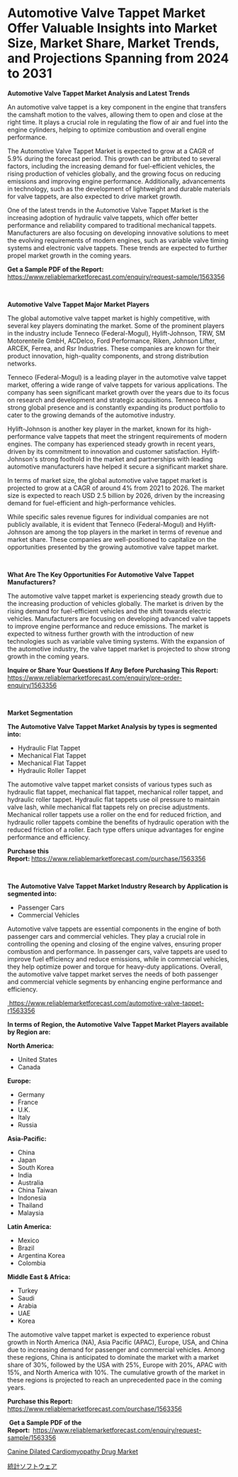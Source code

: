 <p><h1>Automotive Valve Tappet Market Offer Valuable Insights into Market Size, Market Share, Market Trends, and Projections Spanning from 2024 to 2031</h1></p><p><strong>Automotive Valve Tappet Market Analysis and Latest Trends</strong></p>
<p><p>An automotive valve tappet is a key component in the engine that transfers the camshaft motion to the valves, allowing them to open and close at the right time. It plays a crucial role in regulating the flow of air and fuel into the engine cylinders, helping to optimize combustion and overall engine performance.</p><p>The Automotive Valve Tappet Market is expected to grow at a CAGR of 5.9% during the forecast period. This growth can be attributed to several factors, including the increasing demand for fuel-efficient vehicles, the rising production of vehicles globally, and the growing focus on reducing emissions and improving engine performance. Additionally, advancements in technology, such as the development of lightweight and durable materials for valve tappets, are also expected to drive market growth.</p><p>One of the latest trends in the Automotive Valve Tappet Market is the increasing adoption of hydraulic valve tappets, which offer better performance and reliability compared to traditional mechanical tappets. Manufacturers are also focusing on developing innovative solutions to meet the evolving requirements of modern engines, such as variable valve timing systems and electronic valve tappets. These trends are expected to further propel market growth in the coming years.</p></p>
<p><strong>Get a Sample PDF of the Report:&nbsp;</strong> <a href="https://www.reliablemarketforecast.com/enquiry/request-sample/1563356">https://www.reliablemarketforecast.com/enquiry/request-sample/1563356</a></p>
<p>&nbsp;</p>
<p><strong>Automotive Valve Tappet Major Market Players</strong></p>
<p><p>The global automotive valve tappet market is highly competitive, with several key players dominating the market. Some of the prominent players in the industry include Tenneco (Federal-Mogul), Hylift-Johnson, TRW, SM Motorenteile GmbH, ACDelco, Ford Performance, Riken, Johnson Lifter, ARCEK, Ferrea, and Rsr Industries. These companies are known for their product innovation, high-quality components, and strong distribution networks.</p><p>Tenneco (Federal-Mogul) is a leading player in the automotive valve tappet market, offering a wide range of valve tappets for various applications. The company has seen significant market growth over the years due to its focus on research and development and strategic acquisitions. Tenneco has a strong global presence and is constantly expanding its product portfolio to cater to the growing demands of the automotive industry.</p><p>Hylift-Johnson is another key player in the market, known for its high-performance valve tappets that meet the stringent requirements of modern engines. The company has experienced steady growth in recent years, driven by its commitment to innovation and customer satisfaction. Hylift-Johnson's strong foothold in the market and partnerships with leading automotive manufacturers have helped it secure a significant market share.</p><p>In terms of market size, the global automotive valve tappet market is projected to grow at a CAGR of around 4% from 2021 to 2026. The market size is expected to reach USD 2.5 billion by 2026, driven by the increasing demand for fuel-efficient and high-performance vehicles.</p><p>While specific sales revenue figures for individual companies are not publicly available, it is evident that Tenneco (Federal-Mogul) and Hylift-Johnson are among the top players in the market in terms of revenue and market share. These companies are well-positioned to capitalize on the opportunities presented by the growing automotive valve tappet market.</p></p>
<p>&nbsp;</p>
<p><strong>What Are The Key Opportunities For Automotive Valve Tappet Manufacturers?</strong></p>
<p><p>The automotive valve tappet market is experiencing steady growth due to the increasing production of vehicles globally. The market is driven by the rising demand for fuel-efficient vehicles and the shift towards electric vehicles. Manufacturers are focusing on developing advanced valve tappets to improve engine performance and reduce emissions. The market is expected to witness further growth with the introduction of new technologies such as variable valve timing systems. With the expansion of the automotive industry, the valve tappet market is projected to show strong growth in the coming years.</p></p>
<p><strong>Inquire or Share Your Questions If Any Before Purchasing This Report:</strong> <a href="https://www.reliablemarketforecast.com/enquiry/pre-order-enquiry/1563356">https://www.reliablemarketforecast.com/enquiry/pre-order-enquiry/1563356</a></p>
<p>&nbsp;</p>
<p><strong>Market Segmentation</strong></p>
<p><strong>The Automotive Valve Tappet Market Analysis by types is segmented into:</strong></p>
<p><ul><li>Hydraulic Flat Tappet</li><li>Mechanical Flat Tappet</li><li>Mechanical Flat Tappet</li><li>Hydraulic Roller Tappet</li></ul></p>
<p><p>The automotive valve tappet market consists of various types such as hydraulic flat tappet, mechanical flat tappet, mechanical roller tappet, and hydraulic roller tappet. Hydraulic flat tappets use oil pressure to maintain valve lash, while mechanical flat tappets rely on precise adjustments. Mechanical roller tappets use a roller on the end for reduced friction, and hydraulic roller tappets combine the benefits of hydraulic operation with the reduced friction of a roller. Each type offers unique advantages for engine performance and efficiency.</p></p>
<p><strong>Purchase this Report:&nbsp;</strong><a href="https://www.reliablemarketforecast.com/purchase/1563356">https://www.reliablemarketforecast.com/purchase/1563356</a></p>
<p>&nbsp;</p>
<p><strong>The Automotive Valve Tappet Market Industry Research by Application is segmented into:</strong></p>
<p><ul><li>Passenger Cars</li><li>Commercial Vehicles</li></ul></p>
<p><p>Automotive valve tappets are essential components in the engine of both passenger cars and commercial vehicles. They play a crucial role in controlling the opening and closing of the engine valves, ensuring proper combustion and performance. In passenger cars, valve tappets are used to improve fuel efficiency and reduce emissions, while in commercial vehicles, they help optimize power and torque for heavy-duty applications. Overall, the automotive valve tappet market serves the needs of both passenger and commercial vehicle segments by enhancing engine performance and efficiency.</p></p>
<p><a href="https://www.reliablemarketforecast.com/automotive-valve-tappet-r1563356">&nbsp;https://www.reliablemarketforecast.com/automotive-valve-tappet-r1563356</a></p>
<p><strong>In terms of Region, the Automotive Valve Tappet Market Players available by Region are:</strong></p>
<p>
    <p> <strong> North America: </strong>
        <ul>
            <li>United States</li>
            <li>Canada</li>
        </ul>
        </p> 
    <p> <strong> Europe: </strong>
        <ul>
            <li>Germany</li>
            <li>France</li>
            <li>U.K.</li>
            <li>Italy</li>
            <li>Russia</li>
        </ul>
        </p> 
    <p> <strong> Asia-Pacific: </strong>
        <ul>
            <li>China</li>
            <li>Japan</li>
            <li>South Korea</li>
            <li>India</li>
            <li>Australia</li>
            <li>China Taiwan</li>
            <li>Indonesia</li>
            <li>Thailand</li>
            <li>Malaysia</li>
        </ul>
        </p> 
    <p> <strong> Latin America: </strong>
        <ul>
            <li>Mexico</li>
            <li>Brazil</li>
            <li>Argentina Korea</li>
            <li>Colombia</li>
        </ul>
        </p> 
    <p> <strong> Middle East & Africa: </strong>
        <ul>
            <li>Turkey</li>
            <li>Saudi</li>
            <li>Arabia</li>
            <li>UAE</li>
            <li>Korea</li>
        </ul>
    </p>
    </p>
<p><p>The automotive valve tappet market is expected to experience robust growth in North America (NA), Asia Pacific (APAC), Europe, USA, and China due to increasing demand for passenger and commercial vehicles. Among these regions, China is anticipated to dominate the market with a market share of 30%, followed by the USA with 25%, Europe with 20%, APAC with 15%, and North America with 10%. The cumulative growth of the market in these regions is projected to reach an unprecedented pace in the coming years.</p></p>
<p><strong>Purchase this Report: </strong><a href="https://www.reliablemarketforecast.com/purchase/1563356">https://www.reliablemarketforecast.com/purchase/1563356</a></p>
<p>&nbsp;<strong>Get a Sample PDF of the Report:&nbsp;&nbsp;</strong><a href="https://www.reliablemarketforecast.com/enquiry/request-sample/1563356">https://www.reliablemarketforecast.com/enquiry/request-sample/1563356</a></p>
<p><strong></strong></p>
<p><p><a href="https://github.com/sofayahoo2023/Market-Research-Report-List-5/blob/main/canine-dilated-cardiomyopathy-drug-market.md">Canine Dilated Cardiomyopathy Drug Market</a></p><p><a href="https://github.com/mohamedbakry57/Market-Research-Report-List-5/blob/main/1191857896.md">統計ソフトウェア</a></p></p>